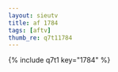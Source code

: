 ```yaml
--- 
layout: sieutv
title: af 1784
tags: [aftv]
thumb_re: q7t11784
---
```

{% include q7t1 key="1784" %} 

